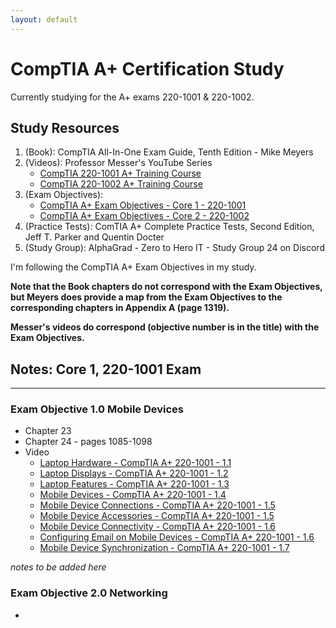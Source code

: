 ```yaml
---
layout: default
---
```


# CompTIA A+ Certification Study

Currently studying for the A+ exams 220-1001 & 220-1002.

## Study Resources
1. (Book): CompTIA All-In-One Exam Guide, Tenth Edition - Mike Meyers
2. (Videos): Professor Messer's YouTube Series
	- [CompTIA 220-1001 A+ Training Course](https://www.youtube.com/playlist?list=PLG49S3nxzAnlGHY8ObL8DiyP3AIu9vd3K)
	- [CompTIA 220-1002 A+ Training Course](https://www.youtube.com/playlist?list=PLG49S3nxzAnmwkCAdWUgCFvVK4IxMBTmb)
4. (Exam Objectives):
	- [CompTIA A+ Exam Objectives - Core 1 - 220-1001](https://github.com/brandon-byers/brandon-byers.github.io/blob/master/comptia-a-220-1001-exam-objectives.pdf)
	- [CompTIA A+ Exam Objectives - Core 2 - 220-1002](https://github.com/brandon-byers/brandon-byers.github.io/blob/master/comptia-a-220-1002-exam-objectives.pdf)
6. (Practice Tests): ComTIA A+ Complete Practice Tests, Second Edition, Jeff T. Parker and Quentin Docter
7. (Study Group): AlphaGrad - Zero to Hero IT - Study Group 24 on Discord

I'm following the CompTIA A+ Exam Objectives in my study. 

**Note that the Book chapters do not correspond with the Exam Objectives, but Meyers does provide a map from the Exam Objectives to the corresponding chapters in Appendix A (page 1319).**

**Messer's videos do correspond (objective number is in the title) with the Exam Objectives.**

## Notes: Core 1, 220-1001 Exam
* * *
### Exam Objective 1.0 Mobile Devices
- Chapter 23
- Chapter 24 - pages 1085-1098
- Video
	- [Laptop Hardware - CompTIA A+ 220-1001 - 1.1](https://www.youtube.com/watch?v=Jk56geMsdL8&list=PLG49S3nxzAnlGHY8ObL8DiyP3AIu9vd3K&index=2&t=44s)
	- [Laptop Displays - CompTIA A+ 220-1001 - 1.2](https://www.youtube.com/watch?v=lQCafzHSA4o&list=PLG49S3nxzAnlGHY8ObL8DiyP3AIu9vd3K&index=3)
	- [Laptop Features - CompTIA A+ 220-1001 - 1.3](https://www.youtube.com/watch?v=kOomtv0IX0g&list=PLG49S3nxzAnlGHY8ObL8DiyP3AIu9vd3K&index=4)
	- [Mobile Devices - CompTIA A+ 220-1001 - 1.4](https://www.youtube.com/watch?v=8MEP8uQ3ckU&list=PLG49S3nxzAnlGHY8ObL8DiyP3AIu9vd3K&index=5)
	- [Mobile Device Connections - CompTIA A+ 220-1001 - 1.5](https://www.youtube.com/watch?v=FiMgMiBwJg0&list=PLG49S3nxzAnlGHY8ObL8DiyP3AIu9vd3K&index=6)
	- [Mobile Device Accessories - CompTIA A+ 220-1001 - 1.5](https://www.youtube.com/watch?v=SBZnhH5DxvM&list=PLG49S3nxzAnlGHY8ObL8DiyP3AIu9vd3K&index=7)
	- [Mobile Device Connectivity - CompTIA A+ 220-1001 - 1.6](https://www.youtube.com/watch?v=ULwgx42sKN8&list=PLG49S3nxzAnlGHY8ObL8DiyP3AIu9vd3K&index=8)
	- [Configuring Email on Mobile Devices - CompTIA A+ 220-1001 - 1.6](https://www.youtube.com/watch?v=ify_6P3Dqek&list=PLG49S3nxzAnlGHY8ObL8DiyP3AIu9vd3K&index=9)
	- [Mobile Device Synchronization - CompTIA A+ 220-1001 - 1.7](https://www.youtube.com/watch?v=HMeZ_S5lBvg&list=PLG49S3nxzAnlGHY8ObL8DiyP3AIu9vd3K&index=10)

_notes to be added here_

### Exam Objective 2.0 Networking
-


    
